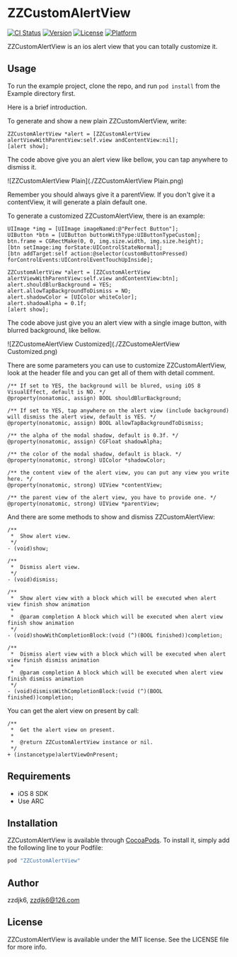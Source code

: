 # ZZCustomAlertView

[![CI Status](http://img.shields.io/travis/zzdjk6/ZZCustomAlertView.svg?style=flat)](https://travis-ci.org/zzdjk6/ZZCustomAlertView)
[![Version](https://img.shields.io/cocoapods/v/ZZCustomAlertView.svg?style=flat)](http://cocoapods.org/pods/ZZCustomAlertView)
[![License](https://img.shields.io/cocoapods/l/ZZCustomAlertView.svg?style=flat)](http://cocoapods.org/pods/ZZCustomAlertView)
[![Platform](https://img.shields.io/cocoapods/p/ZZCustomAlertView.svg?style=flat)](http://cocoapods.org/pods/ZZCustomAlertView)

ZZCustomAlertView is an ios alert view that you can totally customize it.

## Usage

To run the example project, clone the repo, and run `pod install` from the Example directory first.

Here is a brief introduction.

To generate and show a new plain ZZCustomAlertView, write:

```objc
ZZCustomAlertView *alert = [ZZCustomAlertView alertViewWithParentView:self.view andContentView:nil];
[alert show];
```
The code above give you an alert view like bellow, you can tap anywhere to dismiss it.

![ZZCustomAlertView Plain](./ZZCustomAlertView Plain.png)

Remember you should always give it a parentView. If you don't give it a contentView, it will generate a plain default one.

To generate a customized ZZCustomAlertView, there is an example:

```objc
UIImage *img = [UIImage imageNamed:@"Perfect Button"];
UIButton *btn = [UIButton buttonWithType:UIButtonTypeCustom];
btn.frame = CGRectMake(0, 0, img.size.width, img.size.height);
[btn setImage:img forState:UIControlStateNormal];
[btn addTarget:self action:@selector(customButtonPressed) forControlEvents:UIControlEventTouchUpInside];
    
ZZCustomAlertView *alert = [ZZCustomAlertView alertViewWithParentView:self.view andContentView:btn];
alert.shouldBlurBackground = YES;
alert.allowTapBackgroundToDismiss = NO;
alert.shadowColor = [UIColor whiteColor];
alert.shadowAlpha = 0.1f;
[alert show];
```
The code above just give you an alert view with a single image button, with blurred background, like bellow.

![ZZCustomeAlertView Customized](./ZZCustomeAlertView Customized.png)

There are some parameters you can use to customize ZZCustomAlertView, look at the header file and you can get all of them with detail comment.

```objc
/** If set to YES, the background will be blured, using iOS 8 VisualEffect, default is NO. */
@property(nonatomic, assign) BOOL shouldBlurBackground;

/** If set to YES, tap anywhere on the alert view (include background) will dismiss the alert view, default is YES. */
@property(nonatomic, assign) BOOL allowTapBackgroundToDismiss;

/** the alpha of the modal shadow, default is 0.3f. */
@property(nonatomic, assign) CGFloat shadowAlpha;

/** the color of the modal shadow, default is black. */
@property(nonatomic, strong) UIColor *shadowColor;

/** the content view of the alert view, you can put any view you write here. */
@property(nonatomic, strong) UIView *contentView;

/** the parent view of the alert view, you have to provide one. */
@property(nonatomic, strong) UIView *parentView;
```

And there are some methods to show and dismiss ZZCustomAlertView:

```objc
/**
 *  Show alert view.
 */
- (void)show;

/**
 *  Dismiss alert view.
 */
- (void)dismiss;

/**
 *  Show alert view with a block which will be executed when alert view finish show animation
 *
 *  @param completion A block which will be executed when alert view finish show animation
 */
- (void)showWithCompletionBlock:(void (^)(BOOL finished))completion;

/**
 *  Dismiss alert view with a block which will be executed when alert view finish dismiss animation
 *
 *  @param completion A block which will be executed when alert view finish dismiss animation
 */
- (void)dismissWithCompletionBlock:(void (^)(BOOL finished))completion;
``` 

You can get the alert view on present by call:

```objc
/**
 *  Get the alert view on present.
 *
 *  @return ZZCustomAlertView instance or nil.
 */
+ (instancetype)alertViewOnPresent;
```


## Requirements

* iOS 8 SDK
* Use ARC

## Installation

ZZCustomAlertView is available through [CocoaPods](http://cocoapods.org). To install
it, simply add the following line to your Podfile:

```ruby
pod "ZZCustomAlertView"
```

## Author

zzdjk6, zzdjk6@126.com

## License

ZZCustomAlertView is available under the MIT license. See the LICENSE file for more info.
